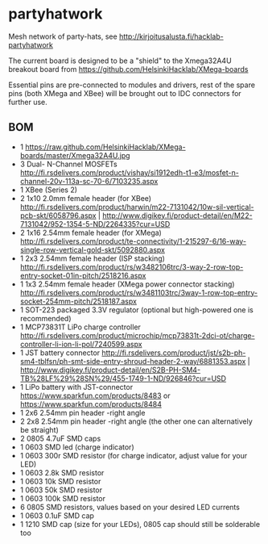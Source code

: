 partyhatwork
============

Mesh network of party-hats, see http://kirjoitusalusta.fi/hacklab-partyhatwork

The current board is designed to be a "shield" to the Xmega32A4U 
breakout board from https://github.com/HelsinkiHacklab/XMega-boards 

Essential pins are pre-connected to modules and drivers, rest of the spare pins (both XMega
and XBee) will be brought out to IDC connectors for further use.

## BOM

  * 1 https://raw.github.com/HelsinkiHacklab/XMega-boards/master/Xmega32A4U.jpg
  * 3 Dual- N-Channel MOSFETs http://fi.rsdelivers.com/product/vishay/si1912edh-t1-e3/mosfet-n-channel-20v-113a-sc-70-6/7103235.aspx
  * 1 XBee (Series 2)
  * 2 1x10 2.0mm female header (for XBee) http://fi.rsdelivers.com/product/harwin/m22-7131042/10w-sil-vertical-pcb-skt/6058796.aspx | http://www.digikey.fi/product-detail/en/M22-7131042/952-1354-5-ND/2264335?cur=USD
  * 2 1x16 2.54mm female header (for XMega) http://fi.rsdelivers.com/product/te-connectivity/1-215297-6/16-way-single-row-vertical-gold-skt/5092880.aspx
  * 1 2x3 2.54mm female header (ISP stacking) http://fi.rsdelivers.com/product/rs/w3482106trc/3-way-2-row-top-entry-socket-01in-pitch/2518216.aspx
  * 1 1x3 2.54mm female header (XMega power connector stacking) http://fi.rsdelivers.com/product/rs/w3481103trc/3way-1-row-top-entry-socket-254mm-pitch/2518187.aspx
  * 1 SOT-223 packaged 3.3V regulator (optional but high-powered one is recommended)
  * 1 MCP73831T LiPo charge controller http://fi.rsdelivers.com/product/microchip/mcp73831t-2dci-ot/charge-controller-li-ion-li-pol/7240599.aspx
  * 1 JST battery connector http://fi.rsdelivers.com/product/jst/s2b-ph-sm4-tblfsn/ph-smt-side-entry-shroud-header-2-way/6881353.aspx | http://www.digikey.fi/product-detail/en/S2B-PH-SM4-TB%28LF%29%28SN%29/455-1749-1-ND/926846?cur=USD
  * 1 LiPo battery with JST-connector https://www.sparkfun.com/products/8483 or https://www.sparkfun.com/products/8484
  * 1 2x6 2.54mm pin header -right angle
  * 2 2x8 2.54mm pin header -right angle (the other one can alternatively be straight)
  * 2 0805 4.7uF SMD caps
  * 1 0603 SMD led (charge indicator)
  * 1 0603 300r SMD resistor (for charge indicator, adjust value for your LED)
  * 1 0603 2.8k SMD resistor
  * 1 0603 10k SMD resistor
  * 1 0603 50k SMD resistor
  * 1 0603 100k SMD resistor
  * 6 0805 SMD resistors, values based on your desired LED currents
  * 1 0603 0.1uF SMD cap
  * 1 1210 SMD cap (size for your LEDs), 0805 cap should still be solderable too

